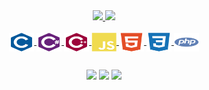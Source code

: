 <div align="center">
  <a href="https://github.com/eostanlay">
  <img height="180em" src="https://github-readme-stats.vercel.app/api?username=eostanlay&show_icons=true&theme=dark&include_all_commits=true&count_private=true"/>
  <img height="180em" src="https://github-readme-stats.vercel.app/api/top-langs/?username=eostanlay&layout=compact&langs_count=7&theme=dark"/>
</div>
<div align="center" style="display: inline_block"><br>
  <img align="center" alt="c" height="30" width="40" src="https://github.com/devicons/devicon/blob/master/icons/c/c-plain.svg">
    <img align="center" alt="csharp" height="30" width="40" src="https://github.com/devicons/devicon/blob/master/icons/csharp/csharp-plain.svg">
  <img align="center" alt="c++" height="30" width="40" src="https://github.com/devicons/devicon/blob/master/icons/cplusplus/cplusplus-plain.svg">
  <img align="center" alt="js" height="30" width="40" src="https://raw.githubusercontent.com/devicons/devicon/master/icons/javascript/javascript-plain.svg">
  <img align="center" alt="html" height="30" width="40" src="https://raw.githubusercontent.com/devicons/devicon/master/icons/html5/html5-plain.svg">
  <img align="center" alt="css" height="30" width="40" src="https://raw.githubusercontent.com/devicons/devicon/master/icons/css3/css3-plain.svg">
  <img align="center" alt="php" height="30" width="40" src="https://github.com/devicons/devicon/blob/master/icons/php/php-plain.svg">
  </div>
    
  ##
 
<div align="center"> 
  <a href="https://www.youtube.com/channel/UCSI6x8I1oxRO1Z0RiZZRBsQ" target="_blank"><img src="https://img.shields.io/badge/YouTube-FF0000?style=for-the-badge&logo=youtube&logoColor=white" target="_blank"></a>
  <a href="https://instagram.com/eostanlay" target="_blank"><img src="https://img.shields.io/badge/-Instagram-%23E4405F?style=for-the-badge&logo=instagram&logoColor=white" target="_blank"></a>
  <a href = "mailto:gabrielstanlay@gmail.com"><img src="https://img.shields.io/badge/-Gmail-%23333?style=for-the-badge&logo=gmail&logoColor=white" target="_blank"></a>
</div>
